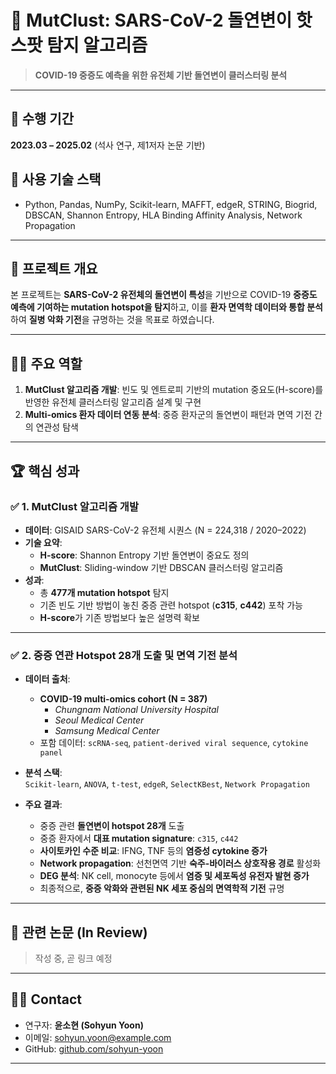 # 🧬 MutClust: SARS-CoV-2 돌연변이 핫스팟 탐지 알고리즘

> **COVID-19 중증도 예측을 위한 유전체 기반 돌연변이 클러스터링 분석**

---

## 📅 수행 기간  
**2023.03 – 2025.02** (석사 연구, 제1저자 논문 기반)

## 🧰 사용 기술 스택  
- Python, Pandas, NumPy, Scikit-learn, MAFFT, edgeR, STRING, Biogrid, DBSCAN, Shannon Entropy, HLA Binding Affinity Analysis, Network Propagation 

---

## 🎯 프로젝트 개요  

본 프로젝트는 **SARS-CoV-2 유전체의 돌연변이 특성**을 기반으로 COVID-19 **중증도 예측에 기여하는 mutation hotspot을 탐지**하고, 이를 **환자 면역학 데이터와 통합 분석**하여 **질병 악화 기전**을 규명하는 것을 목표로 하였습니다.

---

## 👨‍💻 주요 역할  

1. **MutClust 알고리즘 개발**: 빈도 및 엔트로피 기반의 mutation 중요도(H-score)를 반영한 유전체 클러스터링 알고리즘 설계 및 구현
2. **Multi-omics 환자 데이터 연동 분석**: 중증 환자군의 돌연변이 패턴과 면역 기전 간의 연관성 탐색  

---

## 🏆 핵심 성과

### ✅ 1. MutClust 알고리즘 개발

- **데이터**: GISAID SARS-CoV-2 유전체 시퀀스 (N = 224,318 / 2020–2022)
- **기술 요약**:
  - **H-score**: Shannon Entropy 기반 돌연변이 중요도 정의
  - **MutClust**: Sliding-window 기반 DBSCAN 클러스터링 알고리즘
- **성과**:
  - 총 **477개 mutation hotspot** 탐지
  - 기존 빈도 기반 방법이 놓친 중증 관련 hotspot (**c315**, **c442**) 포착 가능
  - **H-score**가 기존 방법보다 높은 설명력 확보

---

### ✅ 2. 중증 연관 Hotspot 28개 도출 및 면역 기전 분석

- **데이터 출처**:
  - **COVID-19 multi-omics cohort (N = 387)**  
    - *Chungnam National University Hospital*  
    - *Seoul Medical Center*  
    - *Samsung Medical Center*
  - 포함 데이터: `scRNA-seq`, `patient-derived viral sequence`, `cytokine panel`

- **분석 스택**:  
  `Scikit-learn`, `ANOVA`, `t-test`, `edgeR`, `SelectKBest`, `Network Propagation`

- **주요 결과**:
  - 중증 관련 **돌연변이 hotspot 28개** 도출
  - 중증 환자에서 **대표 mutation signature**: `c315`, `c442`
  - **사이토카인 수준 비교**: IFNG, TNF 등의 **염증성 cytokine 증가**
  - **Network propagation**: 선천면역 기반 **숙주-바이러스 상호작용 경로** 활성화
  - **DEG 분석**: NK cell, monocyte 등에서 **염증 및 세포독성 유전자 발현 증가**
  - 최종적으로, **중증 악화와 관련된 NK 세포 중심의 면역학적 기전** 규명

---

## 📄 관련 논문 (In Review)  
> 작성 중, 곧 링크 예정

---

## 🙋‍♀️ Contact  
- 연구자: **윤소현 (Sohyun Yoon)**  
- 이메일: [sohyun.yoon@example.com](mailto:sohyun.yoon@example.com)  
- GitHub: [github.com/sohyun-yoon](https://github.com/sohyun-yoon)

---


